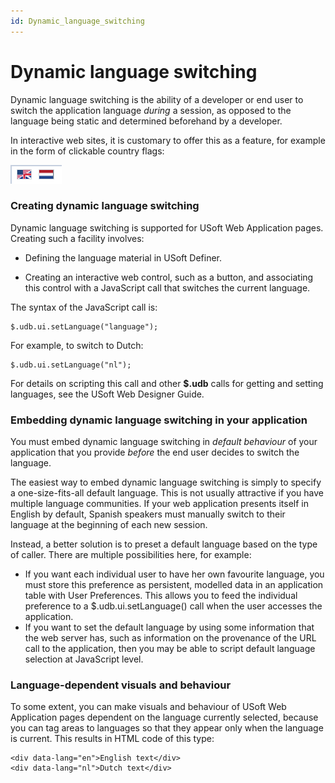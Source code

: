 ```yaml
---
id: Dynamic_language_switching
---
```


# Dynamic language switching

Dynamic language switching is the ability of a developer or end user to switch the application language *during* a session, as opposed to the language being static and determined beforehand by a developer.

In interactive web sites, it is customary to offer this as a feature, for example in the form of clickable country flags:

![](./assets/1a482ce9-68f4-4b16-8276-abf2964cf7d6.png)

### Creating dynamic language switching

Dynamic language switching is supported for USoft Web Application pages. Creating such a facility involves:

- Defining the language material in USoft Definer.

- Creating an interactive web control, such as a button, and associating this control with a JavaScript call that switches the current language.

The syntax of the JavaScript call is:

```
$.udb.ui.setLanguage("language");
```

For example, to switch to Dutch:

```
$.udb.ui.setLanguage("nl");
```

For details on scripting this call and other **$.udb** calls for getting and setting languages, see the USoft Web Designer Guide.

### Embedding dynamic language switching in your application

You must embed dynamic language switching in *default behaviour* of your application that you provide *before* the end user decides to switch the language.

The easiest way to embed dynamic language switching is simply to specify a one-size-fits-all default language. This is not usually attractive if you have multiple language communities. If your web application presents itself in English by default, Spanish speakers must manually switch to their language at the beginning of each new session.

Instead, a better solution is to preset a default language based on the type of caller. There are multiple possibilities here, for example:

- If you want each individual user to have her own favourite language, you must store this preference as persistent, modelled data in an application table with User Preferences. This allows you to feed the individual preference to a $.udb.ui.setLanguage() call when the user accesses the application.
- If you want to set the default language by using some information that the web server has, such as information on the provenance of the URL call to the application, then you may be able to script default language selection at JavaScript level.

### Language-dependent visuals and behaviour

To some extent, you can make visuals and behaviour of USoft Web Application pages dependent on the language currently selected, because you can tag areas to languages so that they appear only when the language is current. This results in HTML code of this type:

```
<div data-lang="en">English text</div>
<div data-lang="nl">Dutch text</div>
```